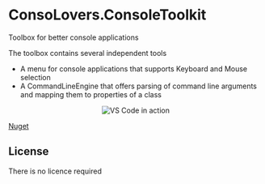 # ConsoLovers.ConsoleToolkit
Toolbox for better console applications

The toolbox contains several independent tools 

* A menu for console applications that supports Keyboard and Mouse selection  
* A CommandLineEngine that offers parsing of command line arguments and mapping them to properties of a class 

<p align="center">
  <img alt="VS Code in action" src="https://github.com/bramerdaniel/ConsoLovers/blob/master/Documentation/ConsoleMenuExplorer.png">
</p>

[Nuget](https://www.nuget.org/packages/ConsoLovers.ConsoleToolkit)

## License
There is no licence required